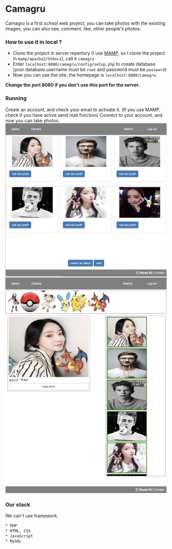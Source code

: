 # Camagru

Camagru is a first school web project, you can take photos with the existing images, you can also see, comment, like, other people's photos.

### How to use it in local ?

 - Clone the project in server repertory (I use [MAMP](https://www.mamp.info/en/), so I clone the project in `mamp/apache2/htdocs`), call it `camagru`
 - Enter `localhost:8080/camagru/config/setup.php` to create database (your database username must be `root` and password must be `password`)
 - Now you can use the site, the homepage is `localhost:8080/camagru`.

**Change the port 8080 if you don't use this port for the server.**

### Running

Create an account, and check your email to activate it. (If you use MAMP, check if you have active send mail function)
Connect to your account, and now you can take photos.
![camagru](./assets/camagru.png)
![camagru](./assets/camagru1.png)

### Our stack

We can't use framework.

	* PHP
	* HTML, CSS
	* JavaScript
	* MySQL
